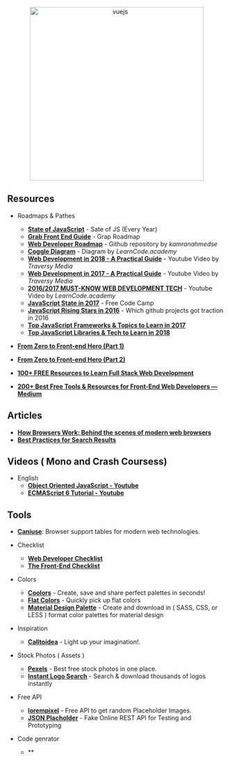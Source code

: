 <p align="center">
  <img width="400" src="https://cdn.dribbble.com/users/751348/screenshots/2329465/open-position-frontend-developer-dribbble-2-preview.png"  alt="vuejs">
</p>

## Resources

* Roadmaps & Pathes
  * **[State of JavaScript](https://stateofjs.com/)** - Sate of JS (Every Year)
  * **[Grab Front End Guide](https://github.com/grab/front-end-guide)** - Grap Roadmap
  * **[Web Developer Roadmap](https://github.com/kamranahmedse/developer-roadmap)** - Github repository by _kamranahmedse_
  * **[Coggle Diagram](https://coggle.it/diagram/Vz9LvW8byvN0I38x)** - Diagram by _LearnCode.academy_
  * **[Web Development in 2018 - A Practical Guide](https://www.youtube.com/watch?v=Zftx68K-1D4)** - Youtube Video by _Traversy Media_
  * **[Web Development in 2017 - A Practical Guide](https://www.youtube.com/watch?v=9hDKfBKuXjI)** - Youtube Video by _Traversy Media_
  * **[2016/2017 MUST-KNOW WEB DEVELOPMENT TECH](https://www.youtube.com/watch?v=sBzRwzY7G-k)** - Youtube Video by _LearnCode.academy_
  * **[JavaScript State in 2017](https://medium.freecodecamp.org/a-look-back-at-the-state-of-javascript-in-2017-a5b7f562e977)** - Free Code Camp
  * **[JavaScript Rising Stars in 2016](https://risingstars2016.js.org/)** - Which github projects got traction in 2016
  * **[Top JavaScript Frameworks & Topics to Learn in 2017](https://medium.com/javascript-scene/top-javascript-frameworks-topics-to-learn-in-2017-700a397b711)** 
  * **[Top JavaScript Libraries & Tech to Learn in 2018 ](https://medium.com/javascript-scene/top-javascript-libraries-tech-to-learn-in-2018-c38028e028e6)** 


* **[From Zero to Front-end Hero (Part 1)](https://medium.freecodecamp.com/from-zero-to-front-end-hero-part-1-7d4f7f0bff02)**
* **[From Zero to Front-end Hero (Part 2)](https://medium.freecodecamp.com/from-zero-to-front-end-hero-part-2-adfa4824da9b)**
* **[100+ FREE Resources to Learn Full Stack Web Development](https://github.com/bmorelli25/Become-A-Full-Stack-Web-Developer)**
* **[200+ Best Free Tools & Resources for Front-End Web Developers — Medium](https://medium.com/@ti_asif/200-best-free-tools-resources-for-front-end-web-developers-3fb3c415a643#.oq3s5llo4)**

## Articles

* **[How Browsers Work: Behind the scenes of modern web browsers](https://www.html5rocks.com/en/tutorials/internals/howbrowserswork/)**
* **[Best Practices for Search Results](https://uxplanet.org/best-practices-for-search-results-1bbed9d7a311)**

## Videos ( Mono and Crash Coursess)

* English
  * **[Object Oriented JavaScript - Youtube](https://www.youtube.com/watch?v=O8wwnhdkPE4)**
  * **[ECMAScript 6 Tutorial - Youtube](https://www.youtube.com/watch?v=Jakoi0G8lBg&t=2s)**

## Tools

* **[Caniuse](http://caniuse.com/)**: Browser support tables for modern web technologies.

- Checklist

  * **[Web Developer Checklist](http://webdevchecklist.com/)**
  * **[The Front-End Checklist](https://frontendchecklist.io/)**

- Colors

  * **[Coolors](https://coolors.co/)** - Create, save and share perfect palettes in seconds!
  * **[Flat Colors](http://flatuicolors.com/)** - Quickly pick up flat colors
  * **[Material Design Palette](https://www.materialpalette.com/)** - Create and download in ( SASS, CSS, or LESS ) format color palettes for material design

- Inspiration

  * **[Calltoidea](http://www.calltoidea.com/)** - Light up your imagination!.

- Stock Photos ( Assets )

  * **[Pexels](https://www.pexels.com/)** - Best free stock photos in one place.
  * **[Instant Logo Search](http://instantlogosearch.com/)** - Search & download thousands of logos instantly

- Free API

  * **[lorempixel](http://lorempixel.com/)** - Free API to get random Placeholder Images.
  * **[JSON Placholder](https://jsonplaceholder.typicode.com/)** - Fake Online REST API for Testing and Prototyping

- Code genrator
  * \*\*[]()
